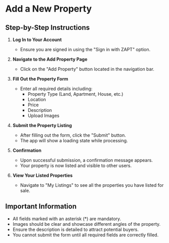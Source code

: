 # Add a New Property

## Step-by-Step Instructions

1. **Log In to Your Account**
   - Ensure you are signed in using the "Sign in with ZAPT" option.

2. **Navigate to the Add Property Page**
   - Click on the "Add Property" button located in the navigation bar.

3. **Fill Out the Property Form**
   - Enter all required details including:
     - Property Type (Land, Apartment, House, etc.)
     - Location
     - Price
     - Description
     - Upload Images

4. **Submit the Property Listing**
   - After filling out the form, click the "Submit" button.
   - The app will show a loading state while processing.

5. **Confirmation**
   - Upon successful submission, a confirmation message appears.
   - Your property is now listed and visible to other users.

6. **View Your Listed Properties**
   - Navigate to "My Listings" to see all the properties you have listed for sale.

## Important Information

- All fields marked with an asterisk (*) are mandatory.
- Images should be clear and showcase different angles of the property.
- Ensure the description is detailed to attract potential buyers.
- You cannot submit the form until all required fields are correctly filled.
